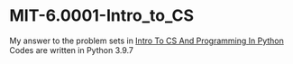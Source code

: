 # MIT-6.0001-Intro_to_CS
My answer to the problem sets in [Intro To CS And Programming In Python](https://ocw.mit.edu/courses/6-0001-introduction-to-computer-science-and-programming-in-python-fall-2016/pages/syllabus/)  
Codes are written in Python 3.9.7
